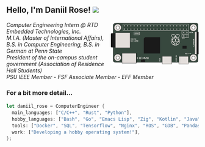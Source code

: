 <h2> Hello, I'm Daniil Rose! <img src="https://media.giphy.com/media/h741oEMnAUIILdX0kU/giphy.gif" width="50"></h2>
<img align='right' src="raspberry-pi-zero.png" width="230">
<p>
    <em>Computer Engineering Intern @ RTD Embedded Technologies, Inc.</br>
        M.I.A. (Master of International Affairs), B.S. in Computer Engineering, B.S. in German at Penn State</br>
        President of the on-campus student government (Association of Residence Hall Students)</br>
        PSU IEEE Member - FSF Associate Member - EFF Member
    </em>
</p>

### For a bit more detail...

```rust
let daniil_rose = ComputerEngineer {
  main_languages: ["C/C++", "Rust", "Python"],
  hobby_languages: ["Bash", "Go", "Emacs Lisp", "Zig", "Kotlin", "Java"],
  tools: ["Docker", "SQL", "Tensorflow", "Nginx", "ROS", "GDB", "Pandas"],
  work: ["Developing a hobby operating system!"],
};
```
